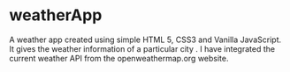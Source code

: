 # weatherApp
A weather app created using simple HTML 5, CSS3 and Vanilla JavaScript. It gives the weather information of a particular city .
I have integrated the current weather API from the openweathermap.org website.
